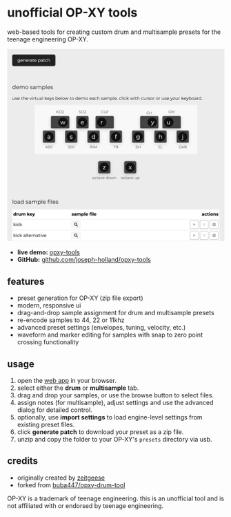 # unofficial OP-XY tools

web-based tools for creating custom drum and multisample presets for the teenage engineering OP-XY.

![OP-XY Tools Preview](preview-image.png)

- **live demo:** [opxy-tools](https://opxy-tools.pages.dev/)
- **GitHub:** [github.com/joseph-holland/opxy-tools](https://github.com/joseph-holland/opxy-tools)

## features

- preset generation for OP-XY (zip file export)
- modern, responsive ui
- drag-and-drop sample assignment for drum and multisample presets
- re-encode samples to 44, 22 or 11khz
- advanced preset settings (envelopes, tuning, velocity, etc.)
- waveform and marker editing for samples with snap to zero point crossing functionality

## usage

1. open the [web app](https://opxy-tools.pages.dev/) in your browser.
2. select either the **drum** or **multisample** tab.
3. drag and drop your samples, or use the browse button to select files.
4. assign notes (for multisample), adjust settings and use the advanced dialog for detailed control.
5. optionally, use **import settings** to load engine-level settings from existing preset files.
6. click **generate patch** to download your preset as a zip file.
7. unzip and copy the folder to your OP-XY's `presets` directory via usb.

## credits

- originally created by [zeitgeese](https://github.com/buba447)
- forked from [buba447/opxy-drum-tool](https://buba447.github.io/opxy-drum-tool/)

OP-XY is a trademark of teenage engineering. this is an unofficial tool and is not affiliated with or endorsed by teenage engineering.

